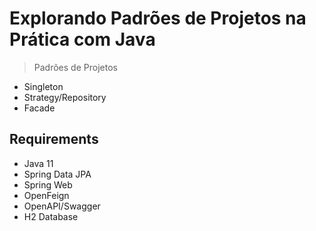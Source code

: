 # Explorando Padrões de Projetos na Prática com Java
>  Padrões de Projetos
- Singleton
- Strategy/Repository
- Facade
 

## Requirements
- Java 11
- Spring Data JPA
- Spring Web
- OpenFeign
- OpenAPI/Swagger
- H2 Database